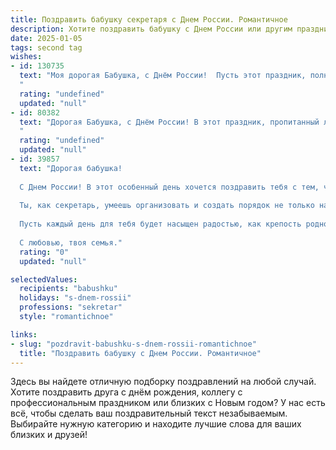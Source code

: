 ```yaml
---
title: Поздравить бабушку секретаря с Днем России. Романтичное
description: Хотите поздравить бабушку с Днем России или другим праздником? Наш ИИ создаст незабываемое поздравление, а вы обязательно выделитесь среди других.  
date: 2025-01-05
tags: second tag
wishes:
- id: 130735
  text: "Моя дорогая Бабушка, с Днём России!  Пусть этот праздник, полный гордости за нашу Родину, наполнит Ваше сердце такой же тёплой и нежной любовью, какую Вы дарите нам каждый день.  Пусть Ваша жизнь, как прекрасная русская песня, будет наполнена радостью, счастьем и покоем.  Вы — наша опора и вдохновение, наша любимая секретарь, хранительница семейных традиций и тепла нашего очага.  Крепкого Вам здоровья и долгих лет жизни!
  "
  rating: "undefined"
  updated: "null"
- id: 80382
  text: "Дорогая Бабушка, с Днём России! В этот праздник, пропитанный любовью к Родине, пусть в вашем сердце расцветет нежная романтика, а в глазах засияют искры гордости за нашу великую страну. Пусть каждый день приносит вам радость, а ваши добрые дела приумножают любовь и уважение окружающих.
  "
  rating: "undefined"
  updated: "null"
- id: 39857
  text: "Дорогая бабушка!
  
  С Днем России! В этот особенный день хочется поздравить тебя с тем, что ты — не просто хранительница семейного тепла, но и истинная хранительница нашей истории и традиций. Твоя забота, внимание и мудрость освещают наш путь, словно яркое солнце над просторами нашей Родины.
  
  Ты, как секретарь, умеешь организовать и создать порядок не только на работе, но и в наших сердцах. Твоя способность соединять сердца людей напоминает о том, как важно быть рядом и поддерживать друг друга. Ты — наш незаменимый компас, указывающий направление к любви и ёмкой жизни.
  
  Пусть каждый день для тебя будет насыщен радостью, как крепость родного дома, а каждый миг дарит покой и гармонию. С любовью и уважением, мы всегда будем помнить о твоем вкладе в наше общее будущее.
  
  С любовью, твоя семья."
  rating: "0"
  updated: "null"

selectedValues:
  recipients: "babushku"
  holidays: "s-dnem-rossii"
  professions: "sekretar"
  style: "romantichnoe"

links:
- slug: "pozdravit-babushku-s-dnem-rossii-romantichnoe"
  title: "Поздравить бабушку с Днем России. Романтичное"
---
```


Здесь вы найдете отличную подборку поздравлений на любой случай. 
Хотите поздравить друга с днём рождения, коллегу с профессиональным праздником или близких с Новым годом? У нас есть всё, чтобы сделать ваш поздравительный текст незабываемым. Выбирайте нужную категорию и находите лучшие слова для ваших близких и друзей!
